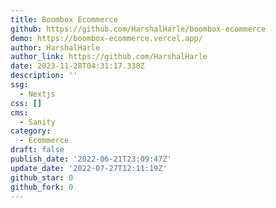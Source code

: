```yaml
---
title: Boombox Ecommerce
github: https://github.com/HarshalHarle/boombox-ecommerce
demo: https://boombox-ecommerce.vercel.app/
author: HarshalHarle
author_link: https://github.com/HarshalHarle
date: 2023-11-28T04:31:17.338Z
description: ''
ssg:
  - Nextjs
css: []
cms:
  - Sanity
category:
  - Ecommerce
draft: false
publish_date: '2022-06-21T23:09:47Z'
update_date: '2022-07-27T12:11:19Z'
github_star: 0
github_fork: 0
---
```

